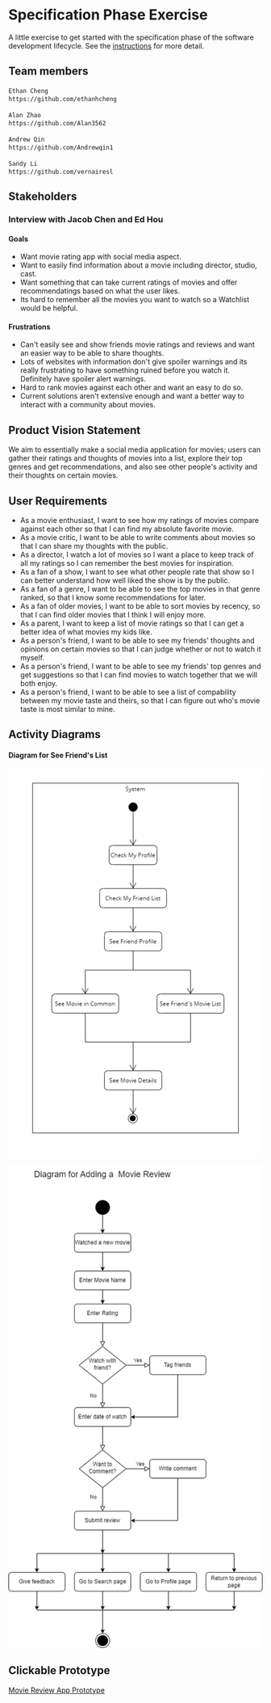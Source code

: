 # Specification Phase Exercise

A little exercise to get started with the specification phase of the software development lifecycle. See the [instructions](instructions.md) for more detail.

## Team members

    Ethan Cheng
    https://github.com/ethanhcheng

    Alan Zhao
    https://github.com/Alan3562

    Andrew Qin
    https://github.com/Andrewqin1

    Sandy Li
    https://github.com/vernairesl

## Stakeholders

### Interview with Jacob Chen and Ed Hou
#### Goals
- Want movie rating app with social media aspect.
- Want to easily find information about a movie including director, studio, cast.
- Want something that can take current ratings of movies and offer recommendatings based on what the user likes.
- Its hard to remember all the movies you want to watch so a Watchlist would be helpful.
#### Frustrations
- Can't easily see and show friends movie ratings and reviews and want an easier way to be able to share thoughts.
- Lots of websites with information don't give spoiler warnings and its really frustrating to have something ruined before you watch it.  Definitely have spoiler alert warnings.
- Hard to rank movies against each other and want an easy to do so.
- Current solutions aren't extensive enough and want a better way to interact with a community about movies.

## Product Vision Statement

We aim to essentially make a social media application for movies; users can gather their ratings and thoughts of movies into a list, explore their top genres and get recommendations, and also see other people's activity and their thoughts on certain movies.

## User Requirements

- As a movie enthusiast, I want to see how my ratings of movies compare against each other so that I can find my absolute favorite movie.
- As a movie critic, I want to be able to write comments about movies so that I can share my thoughts with the public. 
- As a director, I watch a lot of movies so I want a place to keep track of all my ratings so I can remember the best movies for inspiration.
- As a fan of a show, I want to see what other people rate that show so I can better understand how well liked the show is by the public. 
- As a fan of a genre, I want to be able to see the top movies in that genre ranked, so that I know some recommendations for later.
- As a fan of older movies, I want to be able to sort movies by recency, so that I can find older movies that I think I will enjoy more.
- As a parent, I want to keep a list of movie ratings so that I can get a better idea of what movies my kids like.
- As a person's friend, I want to be able to see my friends' thoughts and opinions on certain movies so that I can judge whether or not to watch it myself.
- As a person's friend, I want to be able to see my friends' top genres and get suggestions so that I can find movies to watch together that we will both enjoy.
- As a person's friend, I want to be able to see a list of compability between my movie taste and theirs, so that I can figure out who's movie taste is most similar to mine.

## Activity Diagrams
#### Diagram for See Friend's List
![See Friend's List](https://github.com/software-students-fall2024/1-specification-ramen-munchers/blob/main/.github/activity%20diagram1.png)

![ActivitDiagram_MovieReview](https://github.com/software-students-fall2024/1-specification-ramen-munchers/blob/main/.github/ActivityDiagram_MovieReview.png)
## Clickable Prototype

[Movie Review App Prototype](https://www.figma.com/design/04CjQ2JwE6KB3nIvpboZwU/Ramen-Munchers?node-id=0-1&t=Qs717d2YUvDeGarb-1)
